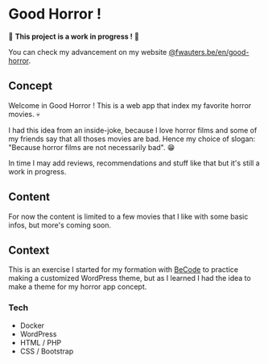 # Good Horror !

:construction: **This project is a work in progress !** :construction:

You can check my advancement on my website [@fwauters.be/en/good-horror](https://fwauters.be/en/good-horror).

## Concept

Welcome in Good Horror ! This is a web app that index my favorite horror movies. :skull:

I had this idea from an inside-joke, because I love horror films and some of my friends say that all thoses movies are bad. Hence my choice of slogan: "Because horror films are not necessarily bad". :grin:

In time I may add reviews, recommendations and stuff like that but it's still a work in progress.

## Content

For now the content is limited to a few movies that I like with some basic infos, but more's coming soon.

## Context

This is an exercise I started for my formation with [BeCode](https://becode.org/) to practice making a customized WordPress theme, but as I learned I had the idea to make a theme for my horror app concept.

### Tech

- Docker
- WordPress
- HTML / PHP
- CSS / Bootstrap
